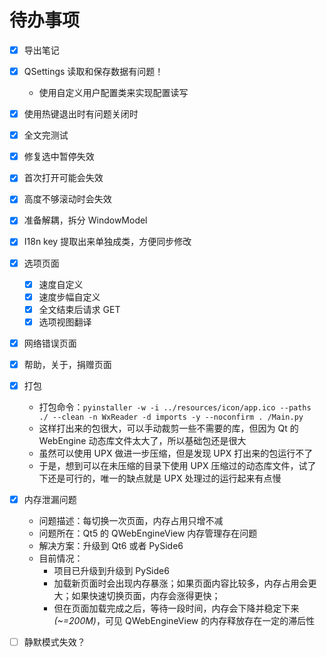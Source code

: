 # 待办事项

- [x] 导出笔记

- [x] QSettings 读取和保存数据有问题！
    - 使用自定义用户配置类来实现配置读写

- [x] 使用热键退出时有问题关闭时

- [x] 全文完测试

- [x] 修复选中暂停失效

- [x] 首次打开可能会失效

- [x] 高度不够滚动时会失效

- [x] 准备解耦，拆分 WindowModel

- [x] I18n key 提取出来单独成类，方便同步修改

- [x] 选项页面
    - [x] 速度自定义
    - [x] 速度步幅自定义
    - [x] 全文结束后请求 GET
    - [x] 选项视图翻译

- [x] 网络错误页面

- [x] 帮助，关于，捐赠页面

- [x] 打包
    - 打包命令：`pyinstaller -w -i ../resources/icon/app.ico --paths ./ --clean -n WxReader -d imports -y --noconfirm .
      /Main.py`
    - 这样打出来的包很大，可以手动裁剪一些不需要的库，但因为 Qt 的 WebEngine 动态库文件太大了，所以基础包还是很大
    - 虽然可以使用 UPX 做进一步压缩，但是发现 UPX 打出来的包运行不了
    - 于是，想到可以在未压缩的目录下使用 UPX 压缩过的动态库文件，试了下还是可行的，唯一的缺点就是 UPX 处理过的运行起来有点慢

- [x] 内存泄漏问题
  - 问题描述：每切换一次页面，内存占用只增不减
  - 问题所在：Qt5 的 QWebEngineView 内存管理存在问题
  - 解决方案：升级到 Qt6 或者 PySide6
  - 目前情况：
    - 项目已升级到升级到 PySide6
    - 加载新页面时会出现内存暴涨；如果页面内容比较多，内存占用会更大；如果快速切换页面，内存会涨得更快；
    - 但在页面加载完成之后，等待一段时间，内存会下降并稳定下来 *(~=200M)*，可见 QWebEngineView 的内存释放存在一定的滞后性

- [ ] 静默模式失效？
